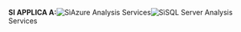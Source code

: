 **SI APPLICA A:**![Sì](media/analysis-services-appliesto/yes.png)Azure Analysis Services![Sì](media/analysis-services-appliesto/yes.png)SQL Server Analysis Services